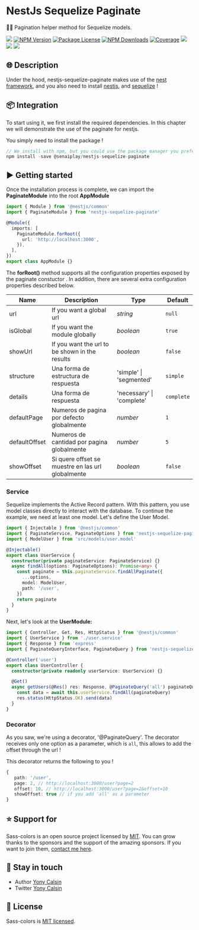 # NestJs Sequelize Paginate

🏳‍🌈 Pagination helper method for Sequelize models.

<a href="https://github.com/yonycalsin/nestjs-sequelize-paginate"><img src="https://img.shields.io/spiget/stars/1000?color=brightgreen&label=Star&logo=github" /></a>
<a href="https://www.npmjs.com/nestjs-sequelize-paginate" target="_blank">
<img src="https://img.shields.io/npm/v/nestjs-sequelize-paginate" alt="NPM Version" /></a>
<a href="https://www.npmjs.com/nestjs-sequelize-paginate" target="_blank">
<img src="https://img.shields.io/npm/l/nestjs-sequelize-paginate" alt="Package License" /></a>
<a href="https://www.npmjs.com/nestjs-sequelize-paginate" target="_blank">
<img src="https://img.shields.io/npm/dm/nestjs-sequelize-paginate" alt="NPM Downloads" /></a>
<a href="https://github.com/yonycalsin/nestjs-sequelize-paginate" target="_blank">
<img src="https://s3.amazonaws.com/assets.coveralls.io/badges/coveralls_95.svg" alt="Coverage" /></a>
<a href="https://github.com/yonycalsin/nestjs-sequelize-paginate"><img src="https://img.shields.io/badge/Github%20Page-nestjs.sequelize.paginate-yellow?style=flat-square&logo=github" /></a>
<a href="https://github.com/yonycalsin"><img src="https://img.shields.io/badge/Author-Yoni%20Calsin-blueviolet?style=flat-square&logo=appveyor" /></a>
<a href="https://twitter.com/yonycalsin" target="_blank">
<img src="https://img.shields.io/twitter/follow/yonycalsin.svg?style=social&label=Follow"></a>

## 🌐 Description

Under the hood, nestjs-sequelize-paginate makes use of the [nest framework](https://nestjs.com/), and you also need to install [nestjs](https://nestjs.com/), and [sequelize](https://docs.nestjs.com/techniques/database#sequelize-integration) !

## 📦 Integration

To start using it, we first install the required dependencies. In this chapter we will demonstrate the use of the paginate for nestjs.

You simply need to install the package !

```ts
// We install with npm, but you could use the package manager you prefer !
npm install -save @senaiplay/nestjs-sequelize-paginate
```

## ▶️ Getting started

Once the installation process is complete, we can import the **PaginateModule** into the root **AppModule**

```ts
import { Module } from '@nestjs/common'
import { PaginateModule } from 'nestjs-sequelize-paginate'

@Module({
  imports: [
    PaginateModule.forRoot({
      url: 'http://localhost:3000',
    }),
  ],
})
export class AppModule {}
```

The **forRoot()** method supports all the configuration properties exposed by the paginate constuctor . In addition, there are several extra configuration properties described below.

| Name          | Description                                       | Type                      | Default    |
| ------------- | ------------------------------------------------- | ------------------------- | ---------- |
| url           | If you want a global url                          | _string_                  | `null`     |
| isGlobal      | If you want the module globally                   | _boolean_                 | `true`     |
| showUrl       | If you want the url to be shown in the results    | _boolean_                 | `false`    |
| structure     | Una forma de estructura de respuesta              | 'simple' \| 'segmented'   | `simple`   |
| details       | Una forma de respuesta                            | 'necessary' \| 'complete' | `complete` |
| defaultPage   | Numeros de pagina por defecto globalmente         | _number_                  | `1`        |
| defaultOffset | Numeros de cantidad por pagina globalmente        | _number_                  | `5`        |
| showOffset    | Si quere offset se muestre en las url globalmente | _boolean_                 | `false`    |

### Service

Sequelize implements the Active Record pattern. With this pattern, you use model classes directly to interact with the database. To continue the example, we need at least one model. Let's define the User Model.

```ts
import { Injectable } from '@nestjs/common'
import { PaginateService, PaginateOptions } from 'nestjs-sequelize-paginate'
import { ModelUser } from 'src/models/user.model'

@Injectable()
export class UserService {
  constructor(private paginateService: PaginateService) {}
  async findAll(options: PaginateOptions): Promise<any> {
    const paginate = this.paginateService.findAllPaginate({
      ...options,
      model: ModelUser,
      path: '/user',
    })
    return paginate
  }
}
```

Next, let's look at the **UserModule:**

```ts
import { Controller, Get, Res, HttpStatus } from '@nestjs/common'
import { UserService } from './user.service'
import { Response } from 'express'
import { PaginateQueryInterface, PaginateQuery } from 'nestjs-sequelize-paginate'

@Controller('user')
export class UserController {
  constructor(private readonly userService: UserService) {}

  @Get()
  async getUsers(@Res() res: Response, @PaginateQuery('all') paginateQuery: PaginateQueryInterface): Promise<any> {
    const data = await this.userService.findAll(paginateQuery)
    res.status(HttpStatus.OK).send(data)
  }
}
```

### Decorator

As you saw, we're using a decorator, '@PaginateQuery'.
The decorator receives only one option as a parameter, which is `all`, this allows to add the offset through the url !

This decorator returns the following to you !

```ts
{
   path: '/user',
   page: 2, // http://localhost:3000/user?page=2
   offset: 10, // http://localhost:3000/user?page=2&offset=10
   showOffset: true // if you add 'all' as a parameter
}
```

## ⭐ Support for

Sass-colors is an open source project licensed by [MIT](LICENSE). You can grow thanks to the sponsors and the support of the amazing sponsors. If you want to join them, [contact me here](https://twitter.com/yonycalsin).

## 🎩 Stay in touch

- Author [Yony Calsin](https://github.com/yonycalsin)
- Twitter [Yony Calsin](https://twitter.com/yonycalsin)

## 📜 License

Sass-colors is [MIT licensed](LICENSE).
